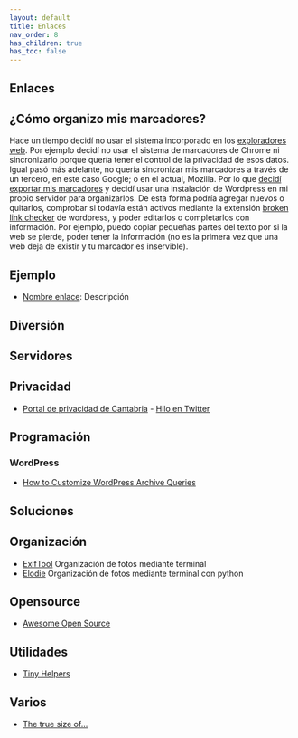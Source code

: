 ```yaml
---
layout: default
title: Enlaces
nav_order: 8
has_children: true
has_toc: false
---
```


## Enlaces
## ¿Cómo organizo mis marcadores?
Hace un tiempo decidí no usar el sistema incorporado en los [exploradores web](../Notas/exploradores.md). Por ejemplo decidí no usar el sistema de marcadores de Chrome ni sincronizarlo porque quería tener el control de la privacidad de esos datos. Igual pasó más adelante, no quería sincronizar mis marcadores a través de un tercero, en este caso Google; o en el actual, Mozilla. Por lo que [decidí exportar mis marcadores](../Notas/exportar_marcadores.md) y decidí usar una instalación de Wordpress en mi propio servidor para organizarlos. De esta forma podría agregar nuevos o quitarlos, comprobar si todavía están activos mediante la extensión [broken link checker](https://es.wordpress.org/plugins/broken-link-checker/) de  wordpress, y poder editarlos o completarlos con información. Por ejemplo, puedo copiar pequeñas partes del texto por si la web se pierde, poder tener la información (no es la primera vez que una web deja de existir y tu marcador es inservible).

## Ejemplo
- [Nombre enlace](https://url): Descripción

## Diversión

## Servidores

## Privacidad
- [Portal de privacidad de Cantabria](https://contratosdecantabria.es/) - [Hilo en Twitter](https://twitter.com/JaimeObregon/status/1434926875688587270)

## Programación

### WordPress
- [How to Customize WordPress Archive Queries](https://facetwp.com/how-to-customize-archive-queries/)

## Soluciones

## Organización
- [ExifTool](https://exiftool.org/) Organización de fotos mediante terminal
- [Elodie](https://github.com/jmathai/elodie) Organización de fotos mediante terminal con python

## Opensource
- [Awesome Open Source](https://awesomeopensource.com/)

## Utilidades
- [Tiny Helpers](https://tiny-helpers.dev/)

## Varios
- [The true size of...](https://thetruesize.com/)